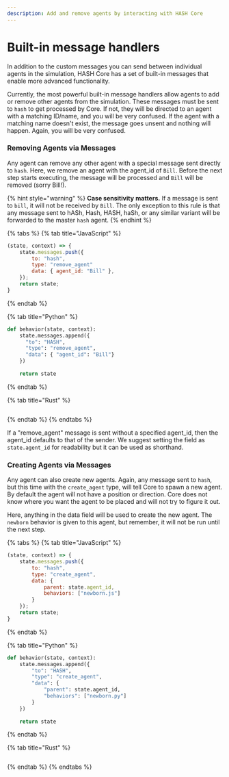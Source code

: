 ```yaml
---
description: Add and remove agents by interacting with HASH Core
---
```


# Built-in message handlers

In addition to the custom messages you can send between individual agents in the simulation, HASH Core has a set of built-in messages that enable more advanced functionality.

Currently, the most powerful built-in message handlers allow agents to add or remove other agents from the simulation. These messages must be sent to `hash` to get processed by Core. If not, they will be directed to an agent with a matching ID/name, and you will be very confused. If the agent with a matching name doesn't exist, the message goes unsent and nothing will happen. Again, you will be very confused.

### Removing Agents via Messages

Any agent can remove any other agent with a special message sent directly to `hash`. Here, we remove an agent with the agent\_id of `Bill`. Before the next step starts executing, the message will be processed and `Bill` will be removed \(sorry Bill!\). 

{% hint style="warning" %}
**Case sensitivity** **matters.** If a message is sent to `bill`, it will not be received by `Bill`. The only exception to this rule is that any message sent to hASh, Hash, HASH, haSh, or any similar variant will be forwarded to the master `hash` agent.
{% endhint %}

{% tabs %}
{% tab title="JavaScript" %}
```javascript
(state, context) => {
    state.messages.push({
        to: "hash",
        type: "remove_agent"
        data: { agent_id: "Bill" },
    });
    return state;
}
```
{% endtab %}

{% tab title="Python" %}
```python
def behavior(state, context):
    state.messages.append({
      "to": "HASH",
      "type": "remove_agent",
      "data": { "agent_id": "Bill"}
    })
    
    return state
```
{% endtab %}

{% tab title="Rust" %}
```rust

```
{% endtab %}
{% endtabs %}

If a "remove\_agent" message is sent without a specified agent\_id, then the agent\_id defaults to that of the sender. We suggest setting the field as  `state.agent_id`  for readability but it can be used as shorthand.

### Creating Agents via Messages

Any agent can also create new agents. Again, any message sent to `hash`, but this time with the `create_agent` type, will tell Core to spawn a new agent. By default the agent will not have a position or direction. Core does not know where you want the agent to be placed and will not try to figure it out. 

Here, anything in the data field will be used to create the new agent. The `newborn` behavior is given to this agent, but remember, it will not be run until the next step.

{% tabs %}
{% tab title="JavaScript" %}
```javascript
(state, context) => {
    state.messages.push({
        to: "hash",
        type: "create_agent",
        data: {
            parent: state.agent_id, 
            behaviors: ["newborn.js"]
        }
    });
    return state;
}
```
{% endtab %}

{% tab title="Python" %}
```python
def behavior(state, context):
    state.messages.append({
        "to": "HASH",
        "type": "create_agent",
        "data": {
            "parent": state.agent_id, 
            "behaviors": ["newborn.py"]
        }
    })
    
    return state
```
{% endtab %}

{% tab title="Rust" %}
```

```
{% endtab %}
{% endtabs %}







